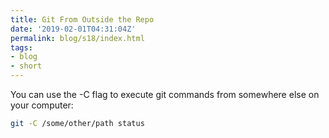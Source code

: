 ```yaml
---
title: Git From Outside the Repo
date: '2019-02-01T04:31:04Z'
permalink: blog/s18/index.html
tags:
- blog
- short
---
```


You can use the -C flag to execute git commands from somewhere else on your computer: 
<!--more-->

```bash
git -C /some/other/path status
```
